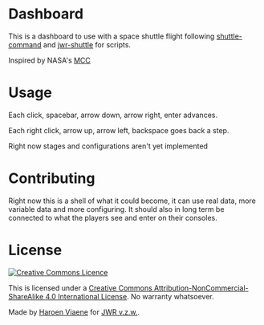 # Dashboard

This is a dashboard to use with a space shuttle flight following [shuttle-command](http://gh.jwronline.be/shuttle-command/) and [jwr-shuttle](https://github.com/jwronline/jwr-shuttle) for scripts.

Inspired by NASA's [MCC](https://en.wikipedia.org/wiki/Christopher_C._Kraft_Jr._Mission_Control_Center)

# Usage

Each click, spacebar, arrow down, arrow right, enter advances.

Each right click, arrow up, arrow left, backspace goes back a step.

Right now stages and configurations aren't yet implemented

# Contributing

Right now this is a shell of what it could become, it can use real data, more variable data and more configuring. It should also in long term be connected to what the players see and enter on their consoles.

# License

[![Creative Commons Licence](https://i.creativecommons.org/l/by-nc-sa/4.0/88x31.png)](http://creativecommons.org/licenses/by-nc-sa/4.0/)

This is licensed under a [Creative Commons Attribution-NonCommercial-ShareAlike 4.0 International License](http://creativecommons.org/licenses/by-nc-sa/4.0/). No warranty whatsoever.

Made by [Haroen Viaene](https://haroen.me) for [JWR v.z.w.](http://jwronline.be).

